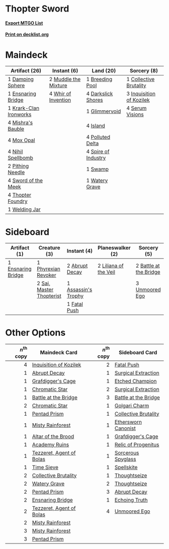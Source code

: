 # Thopter Sword

#### [Export MTGO List](../collection/Thopter%20Sword/Thopter%20Sword.txt)
#### [Print on decklist.org](http://decklist.org/?deckmain=1%09Breeding%20Pool%0A1%09Collective%20Brutality%0A1%09Damping%20Sphere%0A4%09Darkslick%20Shores%0A1%09Ensnaring%20Bridge%0A1%09Glimmervoid%0A3%09Inquisition%20of%20Kozilek%0A4%09Island%0A1%09Krark-Clan%20Ironworks%0A4%09Mishra's%20Bauble%0A4%09Mox%20Opal%0A2%09Muddle%20the%20Mixture%0A4%09Nihil%20Spellbomb%0A2%09Pithing%20Needle%0A4%09Polluted%20Delta%0A4%09Serum%20Visions%0A4%09Spire%20of%20Industry%0A1%09Swamp%0A4%09Sword%20of%20the%20Meek%0A4%09Thopter%20Foundry%0A1%09Watery%20Grave%0A1%09Welding%20Jar%0A4%09Whir%20of%20Invention&deckside=2%09Abrupt%20Decay%0A1%09Assassin's%20Trophy%0A2%09Battle%20at%20the%20Bridge%0A1%09Ensnaring%20Bridge%0A1%09Fatal%20Push%0A2%09Liliana%20of%20the%20Veil%0A1%09Phyrexian%20Revoker%0A2%09Sai,%20Master%20Thopterist%0A3%09Unmoored%20Ego)
# Maindeck

|                                         Artifact (26)                                          |                                         Instant (6)                                          |                                          Land (20)                                           |                                            Sorcery (8)                                            |
|------------------------------------------------------------------------------------------------|----------------------------------------------------------------------------------------------|----------------------------------------------------------------------------------------------|---------------------------------------------------------------------------------------------------|
|1 [Damping Sphere](http://gatherer.wizards.com/Pages/Card/Details.aspx?multiverseid=443101)     |2 [Muddle the Mixture](http://gatherer.wizards.com/Pages/Card/Details.aspx?multiverseid=88955)|1 [Breeding Pool](http://gatherer.wizards.com/Pages/Card/Details.aspx?multiverseid=405095)    |1 [Collective Brutality](http://gatherer.wizards.com/Pages/Card/Details.aspx?multiverseid=414380)  |
|1 [Ensnaring Bridge](http://gatherer.wizards.com/Pages/Card/Details.aspx?multiverseid=442213)   |4 [Whir of Invention](http://gatherer.wizards.com/Pages/Card/Details.aspx?multiverseid=423716)|4 [Darkslick Shores](http://gatherer.wizards.com/Pages/Card/Details.aspx?multiverseid=209400) |3 [Inquisition of Kozilek](http://gatherer.wizards.com/Pages/Card/Details.aspx?multiverseid=425900)|
|1 [Krark-Clan Ironworks](http://gatherer.wizards.com/Pages/Card/Details.aspx?multiverseid=51633)|                                                                                              |1 [Glimmervoid](http://gatherer.wizards.com/Pages/Card/Details.aspx?multiverseid=370425)      |4 [Serum Visions](http://gatherer.wizards.com/Pages/Card/Details.aspx?multiverseid=425874)         |
|4 [Mishra's Bauble](http://gatherer.wizards.com/Pages/Card/Details.aspx?multiverseid=438787)    |                                                                                              |4 [Island](http://gatherer.wizards.com/Pages/Card/Details.aspx?multiverseid=439602)           |                                                                                                   |
|4 [Mox Opal](http://gatherer.wizards.com/Pages/Card/Details.aspx?multiverseid=397719)           |                                                                                              |4 [Polluted Delta](http://gatherer.wizards.com/Pages/Card/Details.aspx?multiverseid=405104)   |                                                                                                   |
|4 [Nihil Spellbomb](http://gatherer.wizards.com/Pages/Card/Details.aspx?multiverseid=442215)    |                                                                                              |4 [Spire of Industry](http://gatherer.wizards.com/Pages/Card/Details.aspx?multiverseid=423851)|                                                                                                   |
|2 [Pithing Needle](http://gatherer.wizards.com/Pages/Card/Details.aspx?multiverseid=425815)     |                                                                                              |1 [Swamp](http://gatherer.wizards.com/Pages/Card/Details.aspx?multiverseid=439603)            |                                                                                                   |
|4 [Sword of the Meek](http://gatherer.wizards.com/Pages/Card/Details.aspx?multiverseid=126215)  |                                                                                              |1 [Watery Grave](http://gatherer.wizards.com/Pages/Card/Details.aspx?multiverseid=405114)     |                                                                                                   |
|4 [Thopter Foundry](http://gatherer.wizards.com/Pages/Card/Details.aspx?multiverseid=420854)    |                                                                                              |                                                                                              |                                                                                                   |
|1 [Welding Jar](http://gatherer.wizards.com/Pages/Card/Details.aspx?multiverseid=48328)         |                                                                                              |                                                                                              |                                                                                                   |


# Sideboard

|                                        Artifact (1)                                         |                                           Creature (3)                                            |                                         Instant (4)                                          |                                        Planeswalker (2)                                        |                                           Sorcery (5)                                           |
|---------------------------------------------------------------------------------------------|---------------------------------------------------------------------------------------------------|----------------------------------------------------------------------------------------------|------------------------------------------------------------------------------------------------|-------------------------------------------------------------------------------------------------|
|1 [Ensnaring Bridge](http://gatherer.wizards.com/Pages/Card/Details.aspx?multiverseid=442213)|1 [Phyrexian Revoker](http://gatherer.wizards.com/Pages/Card/Details.aspx?multiverseid=220589)     |2 [Abrupt Decay](http://gatherer.wizards.com/Pages/Card/Details.aspx?multiverseid=425971)     |2 [Liliana of the Veil](http://gatherer.wizards.com/Pages/Card/Details.aspx?multiverseid=425901)|2 [Battle at the Bridge](http://gatherer.wizards.com/Pages/Card/Details.aspx?multiverseid=423720)|
|                                                                                             |2 [Sai, Master Thopterist](http://gatherer.wizards.com/Pages/Card/Details.aspx?multiverseid=447205)|1 [Assassin's Trophy](http://gatherer.wizards.com/Pages/Card/Details.aspx?multiverseid=452902)|                                                                                                |3 [Unmoored Ego](http://gatherer.wizards.com/Pages/Card/Details.aspx?multiverseid=452962)        |
|                                                                                             |                                                                                                   |1 [Fatal Push](http://gatherer.wizards.com/Pages/Card/Details.aspx?multiverseid=423724)       |                                                                                                |                                                                                                 |


# Other Options

|*n*<sup>th</sup> copy|                                           Maindeck Card                                           |*n*<sup>th</sup> copy|                                        Sideboard Card                                         |
|--------------------:|---------------------------------------------------------------------------------------------------|--------------------:|-----------------------------------------------------------------------------------------------|
|                    4|[Inquisition of Kozilek](http://gatherer.wizards.com/Pages/Card/Details.aspx?multiverseid=425900)  |                    2|[Fatal Push](http://gatherer.wizards.com/Pages/Card/Details.aspx?multiverseid=423724)          |
|                    1|[Abrupt Decay](http://gatherer.wizards.com/Pages/Card/Details.aspx?multiverseid=425971)            |                    1|[Surgical Extraction](http://gatherer.wizards.com/Pages/Card/Details.aspx?multiverseid=397706) |
|                    1|[Grafdigger's Cage](http://gatherer.wizards.com/Pages/Card/Details.aspx?multiverseid=426046)       |                    1|[Etched Champion](http://gatherer.wizards.com/Pages/Card/Details.aspx?multiverseid=397710)     |
|                    1|[Chromatic Star](http://gatherer.wizards.com/Pages/Card/Details.aspx?multiverseid=118891)          |                    2|[Surgical Extraction](http://gatherer.wizards.com/Pages/Card/Details.aspx?multiverseid=397706) |
|                    1|[Battle at the Bridge](http://gatherer.wizards.com/Pages/Card/Details.aspx?multiverseid=423720)    |                    3|[Battle at the Bridge](http://gatherer.wizards.com/Pages/Card/Details.aspx?multiverseid=423720)|
|                    2|[Chromatic Star](http://gatherer.wizards.com/Pages/Card/Details.aspx?multiverseid=118891)          |                    1|[Golgari Charm](http://gatherer.wizards.com/Pages/Card/Details.aspx?multiverseid=430396)       |
|                    1|[Pentad Prism](http://gatherer.wizards.com/Pages/Card/Details.aspx?multiverseid=205331)            |                    1|[Collective Brutality](http://gatherer.wizards.com/Pages/Card/Details.aspx?multiverseid=414380)|
|                    1|[Misty Rainforest](http://gatherer.wizards.com/Pages/Card/Details.aspx?multiverseid=426065)        |                    1|[Ethersworn Canonist](http://gatherer.wizards.com/Pages/Card/Details.aspx?multiverseid=370504) |
|                    1|[Altar of the Brood](http://gatherer.wizards.com/Pages/Card/Details.aspx?multiverseid=386475)      |                    1|[Grafdigger's Cage](http://gatherer.wizards.com/Pages/Card/Details.aspx?multiverseid=426046)   |
|                    1|[Academy Ruins](http://gatherer.wizards.com/Pages/Card/Details.aspx?multiverseid=370424)           |                    1|[Relic of Progenitus](http://gatherer.wizards.com/Pages/Card/Details.aspx?multiverseid=205326) |
|                    1|[Tezzeret, Agent of Bolas](http://gatherer.wizards.com/Pages/Card/Details.aspx?multiverseid=214065)|                    1|[Sorcerous Spyglass](http://gatherer.wizards.com/Pages/Card/Details.aspx?multiverseid=435407)  |
|                    1|[Time Sieve](http://gatherer.wizards.com/Pages/Card/Details.aspx?multiverseid=189649)              |                    1|[Spellskite](http://gatherer.wizards.com/Pages/Card/Details.aspx?multiverseid=397743)          |
|                    2|[Collective Brutality](http://gatherer.wizards.com/Pages/Card/Details.aspx?multiverseid=414380)    |                    1|[Thoughtseize](http://gatherer.wizards.com/Pages/Card/Details.aspx?multiverseid=438676)        |
|                    2|[Watery Grave](http://gatherer.wizards.com/Pages/Card/Details.aspx?multiverseid=405114)            |                    2|[Thoughtseize](http://gatherer.wizards.com/Pages/Card/Details.aspx?multiverseid=438676)        |
|                    2|[Pentad Prism](http://gatherer.wizards.com/Pages/Card/Details.aspx?multiverseid=205331)            |                    3|[Abrupt Decay](http://gatherer.wizards.com/Pages/Card/Details.aspx?multiverseid=425971)        |
|                    2|[Ensnaring Bridge](http://gatherer.wizards.com/Pages/Card/Details.aspx?multiverseid=442213)        |                    1|[Echoing Truth](http://gatherer.wizards.com/Pages/Card/Details.aspx?multiverseid=370394)       |
|                    2|[Tezzeret, Agent of Bolas](http://gatherer.wizards.com/Pages/Card/Details.aspx?multiverseid=214065)|                    4|[Unmoored Ego](http://gatherer.wizards.com/Pages/Card/Details.aspx?multiverseid=452962)        |
|                    2|[Misty Rainforest](http://gatherer.wizards.com/Pages/Card/Details.aspx?multiverseid=426065)        |                     |                                                                                               |
|                    3|[Misty Rainforest](http://gatherer.wizards.com/Pages/Card/Details.aspx?multiverseid=426065)        |                     |                                                                                               |
|                    3|[Pentad Prism](http://gatherer.wizards.com/Pages/Card/Details.aspx?multiverseid=205331)            |                     |                                                                                               |

